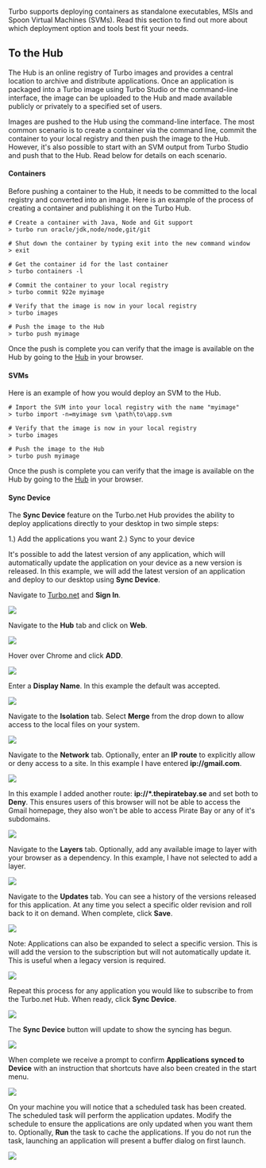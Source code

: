 Turbo supports deploying containers as standalone executables, MSIs and Spoon Virtual Machines (SVMs). Read this section to find out more about which deployment option and tools best fit your needs.

## To the Hub

The Hub is an online registry of Turbo images and provides a central location to archive and distribute applications. Once an application is packaged into a Turbo image using Turbo Studio or the command-line interface, the image can be uploaded to the Hub and made available publicly or privately to a specified set of users.

Images are pushed to the Hub using the command-line interface. The most common scenario is to create a container via the command line, commit the container to your local registry and then push the image to the Hub. However, it's also possible to start with an SVM output from Turbo Studio and push that to the Hub. Read below for details on each scenario.

#### Containers

Before pushing a container to the Hub, it needs to be committed to the local registry and converted into an image. Here is an example of the process of creating a container and publishing it on the Turbo Hub.

```
# Create a container with Java, Node and Git support
> turbo run oracle/jdk,node/node,git/git

# Shut down the container by typing exit into the new command window
> exit

# Get the container id for the last container
> turbo containers -l

# Commit the container to your local registry
> turbo commit 922e myimage

# Verify that the image is now in your local registry
> turbo images

# Push the image to the Hub
> turbo push myimage
```

Once the push is complete you can verify that the image is available on the Hub by going to the [Hub](/hub) in your browser.

#### SVMs

Here is an example of how you would deploy an SVM to the Hub.

```
# Import the SVM into your local registry with the name "myimage"
> turbo import -n=myimage svm \path\to\app.svm

# Verify that the image is now in your local registry
> turbo images

# Push the image to the Hub
> turbo push myimage
```
Once the push is complete you can verify that the image is available on the Hub by going to the [Hub](/hub) in your browser.

#### Sync Device

The **Sync Device** feature on the Turbo.net Hub provides the ability to deploy applications directly to your desktop in two simple steps:

1.) Add the applications you want
2.) Sync to your device

It's possible to add the latest version of any application, which will automatically update the application on your device as a new version is released. In this example, we will add the latest version of an application and deploy to our desktop using **Sync Device**.

Navigate to [Turbo.net](https://turbo.net) and **Sign In**. 

![](/components/docs/deploying/to_the_hub/SYNCDEVICE1.png)

Navigate to the **Hub** tab and click on **Web**.

![](/components/docs/deploying/to_the_hub/ADDAPP1.png)

Hover over Chrome and click **ADD**.

![](/components/docs/deploying/to_the_hub/ADDAPP2.png)

Enter a **Display Name**. In this example the default was accepted.

![](/components/docs/deploying/to_the_hub/ADDAPP3.png)

Navigate to the **Isolation** tab. Select **Merge** from the drop down to allow access to the local files on your system.

![](/components/docs/deploying/to_the_hub/ADDAPP4.png)

Navigate to the **Network** tab. Optionally, enter an **IP route** to explicitly allow or deny access to a site. In this example I have entered **ip://gmail.com**.

![](/components/docs/deploying/to_the_hub/ADDAPP5.png)

In this example I added another route: **ip://*.thepiratebay.se** and set both to **Deny**. This ensures users of this browser will not be able to access the Gmail homepage, they also won't be able to access Pirate Bay or any of it's subdomains.

![](/components/docs/deploying/to_the_hub/ADDAPP6.png)

Navigate to the **Layers** tab. Optionally, add any available image to layer with your browser as a dependency. In this example, I have not selected to add a layer.

![](/components/docs/deploying/to_the_hub/ADDAPP7.png)

Navigate to the **Updates** tab. You can see a history of the versions released for this application. At any time you select a specific older revision and roll back to it on demand. When complete, click **Save**.

![](/components/docs/deploying/to_the_hub/ADDAPP8.png)


Note: Applications can also be expanded to select a specific version. This is will add the version to the subscription but will not automatically update it. This is useful when a legacy version is required.

![](/components/docs/deploying/to_the_hub/ADDAPP12.png)

Repeat this process for any application you would like to subscribe to from the Turbo.net Hub. When ready, click **Sync Device**.

![](/components/docs/deploying/to_the_hub/ADDAPP9.png)

The **Sync Device** button will update to show the syncing has begun.

![](/components/docs/deploying/to_the_hub/ADDAPP10.png)

When complete we receive a prompt to confirm **Applications synced to Device** with an instruction that shortcuts have also been created in the start menu.

![](/components/docs/deploying/to_the_hub/ADDAPP11.png)

On your machine you will notice that a scheduled task has been created. The scheduled task will perform the application updates. Modify the schedule to ensure the applications are only updated when you want them to. Optionally, **Run** the task to cache the applications. If you do not run the task, launching an application will present a buffer dialog on first launch.

![](/components/docs/deploying/to_the_hub/ADDAPP13.png)

